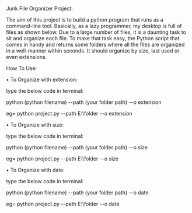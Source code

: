 Junk File Organizer Project:

The aim of this project is to build a python program that runs as a command-line tool. Basically, as a lazy programmer, my desktop is full of files as shown below. Due to a large number of files, it is a daunting task to sit and organize each file. To make that task easy,  the Python script that comes in handy and returns some folders where all the files are organized in a well-manner within seconds. It should organize by size, last used or even extensions. 

How To Use:

• To Organize with extension:

   type the below code in terminal:
   
   python (python filename) --path (your folder path) --o extension
   
   eg= python project.py --path E:\folder --o extension
      
• To Organize with size:

  type the below code in terminal:
  
  python (python filename) --path (your folder path) --o size
  
  eg= python project.py --path E:\folder --o size

• To Organize with date:

  type the below code in terminal:
  
  python (python filename) --path (your folder path) --o date
  
  eg= python project.py --path E:\folder --o date
  
  

